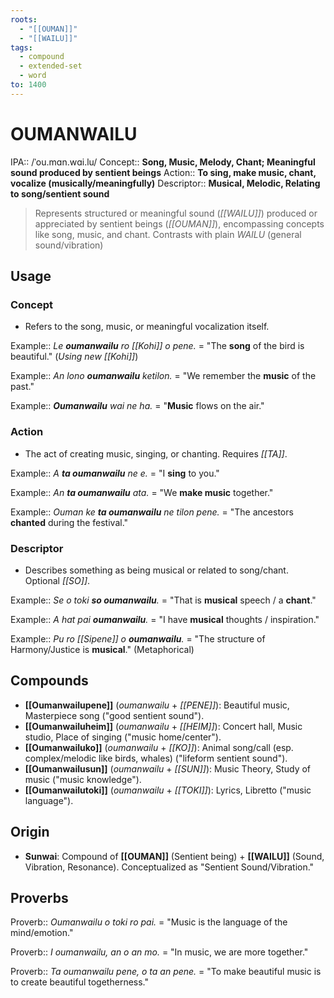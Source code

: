 ```yaml
---
roots:
  - "[[OUMAN]]"
  - "[[WAILU]]"
tags:
  - compound
  - extended-set
  - word
to: 1400
---
```


# OUMANWAILU

IPA::				/ˈou.mɑn.wɑi.lu/
Concept::		**Song, Music, Melody, Chant; Meaningful sound produced by sentient beings**
Action::		**To sing, make music, chant, vocalize (musically/meaningfully)**
Descriptor::	**Musical, Melodic, Relating to song/sentient sound**

> Represents structured or meaningful sound (*[[WAILU]]*) produced or appreciated by sentient beings (*[[OUMAN]]*), encompassing concepts like song, music, and chant. Contrasts with plain *WAILU* (general sound/vibration)

## Usage

### Concept
*   Refers to the song, music, or meaningful vocalization itself.

Example::   *Le **oumanwailu** ro [[Kohi]] o pene.* = "The **song** of the bird is beautiful." (*Using new [[Kohi]]*)

Example::   *An lono **oumanwailu** ketilon.* = "We remember the **music** of the past."

Example::   ***Oumanwailu** wai ne ha.* = "**Music** flows on the air."

### Action
*   The act of creating music, singing, or chanting. Requires *[[TA]]*.

Example::   *A **ta oumanwailu** ne e.* = "I **sing** to you."

Example::   *An **ta oumanwailu** ata.* = "We **make music** together."

Example::   *Ouman ke **ta oumanwailu** ne tilon pene.* = "The ancestors **chanted** during the festival."

### Descriptor
*   Describes something as being musical or related to song/chant. Optional *[[SO]]*.

Example::   *Se o toki **so oumanwailu**.* = "That is **musical** speech / a **chant**."

Example::   *A hat pai **oumanwailu**.* = "I have **musical** thoughts / inspiration."

Example::   *Pu ro [[Sipene]] o **oumanwailu**.* = "The structure of Harmony/Justice is **musical**." (Metaphorical)

## Compounds

*   **[[Oumanwailupene]]** (*oumanwailu* + *[[PENE]]*): Beautiful music, Masterpiece song ("good sentient sound").
*   **[[Oumanwailuheim]]** (*oumanwailu* + *[[HEIM]]*): Concert hall, Music studio, Place of singing ("music home/center").
*   **[[Oumanwailuko]]** (*oumanwailu* + *[[KO]]*): Animal song/call (esp. complex/melodic like birds, whales) ("lifeform sentient sound").
*   **[[Oumanwailusun]]** (*oumanwailu* + *[[SUN]]*): Music Theory, Study of music ("music knowledge").
*   **[[Oumanwailutoki]]** (*oumanwailu* + *[[TOKI]]*): Lyrics, Libretto ("music language").

## Origin

*   **Sunwai**: Compound of **[[OUMAN]]** (Sentient being) + **[[WAILU]]** (Sound, Vibration, Resonance). Conceptualized as "Sentient Sound/Vibration."

## Proverbs

Proverb:: *Oumanwailu o toki ro pai.* = "Music is the language of the mind/emotion."

Proverb:: *I oumanwailu, an o an mo.* = "In music, we are more together."

Proverb:: *Ta oumanwailu pene, o ta an pene.* = "To make beautiful music is to create beautiful togetherness."
